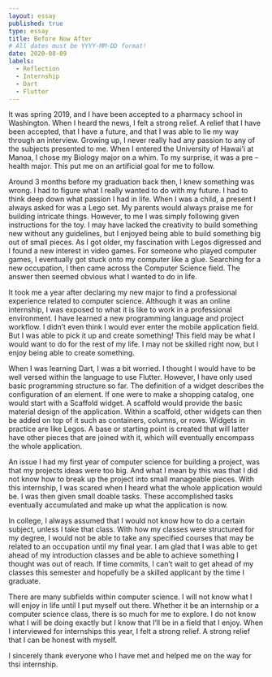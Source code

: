 ```yaml
---
layout: essay
published: true
type: essay
title: Before Now After
# All dates must be YYYY-MM-DD format!
date: 2020-08-09
labels:
  - Reflection
  - Internship
  - Dart
  - Flutter
---
```


It was spring 2019, and I have been accepted to a pharmacy school in Washington. When I heard the news, I felt a strong relief. A relief that I have been accepted, that I have a future, and that I was able to lie my way through an interview. Growing up, I never really had any passion to any of the subjects presented to me. When I entered the University of Hawai’i at Manoa, I chose my Biology major on a whim. To my surprise, it was a pre – health major. This put me on an artificial goal for me to follow. 
<br>

Around 3 months before my graduation back then, I knew something was wrong. I had to figure what I really wanted to do with my future. I had to think deep down what passion I had in life. When I was a child, a present I always asked for was a Lego set. My parents would always praise me for building intricate things. However, to me I was simply following given instructions for the toy. I may have lacked the creativity to build something new without any guidelines, but I enjoyed being able to build something big out of small pieces. As I got older, my fascination with Legos digressed and I found a new interest in video games. For someone who played computer games, I eventually got stuck onto my computer like a glue. Searching for a new occupation, I then came across the Computer Science field. The answer then seemed obvious what I wanted to do in life.
<br>

It took me a year after declaring my new major to find a professional experience related to computer science. Although it was an online internship, I was exposed to what it is like to work in a professional environment. I have learned a new programming language and project workflow. I didn’t even think I would ever enter the mobile application field. But I was able to pick it up and create something! This field may be what I would want to do for the rest of my life. I may not be skilled right now, but I enjoy being able to create something.
<br>

When I was learning Dart, I was a bit worried. I thought I would have to be well versed within the language to use Flutter. However, I have only used basic programming structure so far. The definition of a widget describes the configuration of an element. If one were to make a shopping catalog, one would start with a Scaffold widget. A scaffold would provide the basic material design of the application. Within a scaffold, other widgets can then be added on top of it such as containers, columns, or rows. Widgets in practice are like Legos. A base or starting point is created that will latter have other pieces that are joined with it, which will eventually encompass the whole application.
<br>

An issue I had my first year of computer science for building a project, was that my projects ideas were too big. And what I mean by this was that I did not know how to break up the project into small manageable pieces. With this internship, I was scared when I heard what the whole application would be. I was then given small doable tasks. These accomplished tasks eventually accumulated and make up what the application is now.
<br>

In college, I always assumed that I would not know how to do a certain subject, unless I take that class. With how my classes were structured for my degree, I would not be able to take any specified courses that may be related to an occupation until my final year. I am glad that I was able to get ahead of my introduction classes and be able to achieve something I thought was out of reach. If time commits, I can’t wait to get ahead of my classes this semester and hopefully be a skilled applicant by the time  I graduate. 
<br>

There are many subfields within computer science. I will not know what I will enjoy in life until I put myself out there. Whether it be an internship or a computer science class, there is so much for me to explore.  I do not know what I will be doing exactly but I know that I’ll be in a field that I enjoy. When I interviewed for internships this year, I felt a strong relief. A strong relief that I can be honest with myself.
<br>

I sincerely thank everyone who I have met and helped me on the way for thsi internship. 


